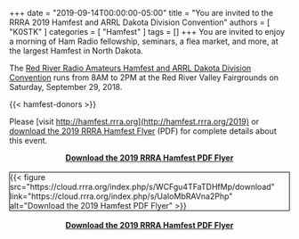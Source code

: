 +++
date = "2019-09-14T00:00:00-05:00"
title = "You are invited to the RRRA 2019 Hamfest and ARRL Dakota Division Convention"
authors = [ "K0STK" ]
categories = [ "Hamfest" ]
tags = []
+++
You are invited to enjoy a morning of Ham Radio fellowship, seminars,
a flea market, and more, at the largest Hamfest in North Dakota.

The [Red River Radio Amateurs Hamfest and ARRL Dakota Division Convention](http://hamfest.rrra.org/2019)
runs from 8AM to 2PM at the Red River Valley Fairgrounds on Saturday,
September 29, 2018.

{{< hamfest-donors >}}
<br />

Please [visit http://hamfest.rrra.org](http://hamfest.rrra.org/2019) or
[download the 2019 RRRA Hamfest Flyer](https://rrra.org/s/UaIoMbRAVna2Php)
(PDF) for complete details about this event.

<!--more-->

<div style="text-align: center;"><strong><a href="https://cloud.rrra.org/index.php/s/UaIoMbRAVna2Php">Download the 2019 RRRA Hamfest PDF Flyer</a></strong></div>
<br />
<div style="border:1px solid black">
{{< figure src="https://cloud.rrra.org/index.php/s/WCFgu4TFaTDHfMp/download" link="https://cloud.rrra.org/index.php/s/UaIoMbRAVna2Php" alt="Download the 2019 Hamfest PDF Flyer" >}}
</div>
<br />
<div style="text-align: center;"><strong><a href="https://cloud.rrra.org/index.php/s/UaIoMbRAVna2Php">Download the 2019 RRRA Hamfest PDF Flyer</a></strong></div>

